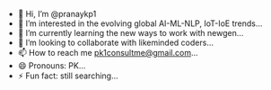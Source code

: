 - 👋 Hi, I’m @pranaykp1
- 👀 I’m interested in the evolving global AI-ML-NLP, IoT-IoE trends...
- 🌱 I’m currently learning the new ways to work with newgen...
- 💞️ I’m looking to collaborate with likeminded coders...
- 📫 How to reach me <pk1consultme@gmail.com>...
- 😄 Pronouns: PK...
- ⚡ Fun fact: still searching...

<!---
pranaykp1/pranaykp1 is a ✨ special ✨ repository because its `README.md` (this file) appears on your GitHub profile.
You can click the Preview link to take a look at your changes.
--->
